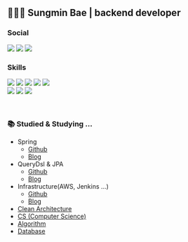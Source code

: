 

## 🙋🏻‍♂️ Sungmin Bae  |  backend developer


### Social
<a href="https://velog.io/@bagt" target="_blank"><img src="https://img.shields.io/badge/Blog-000000?style=flat&logo=velog&logoColor=20C997"/></a>
<a href="mailto:iljeo9215@gmail.com" target="_blank"><img src="https://img.shields.io/badge/Gmail-F4F6F8?style=flat&logo=gmail&logoColor=EA4335"/></a>
<a href="https://www.linkedin.com/in/sungmin-bae-390067254" target="_blank"><img src="https://img.shields.io/badge/LinkedIn-0A66C2?style=flat&logo=linkedin&logoColor=white"/></a>


### Skills

<p>
  <img src="https://img.shields.io/badge/Java-FF6347?style=for-the-badge&logo=Java&logoColor=white"/>
  <img src="https://img.shields.io/badge/SpringBoot-6DB33F?style=for-the-badge&logo=SpringBoot&logoColor=white"/>
  <img src="https://img.shields.io/badge/SpringSecurity-6DB33F?style=for-the-badge&logo=SpringSecurity&logoColor=white"/>
  <img src="https://img.shields.io/badge/JPA-59666C?style=for-the-badge&logo=Hibernate&logoColor=white">
  <img src="https://img.shields.io/badge/QueryDSL-512BD4?style=for-the-badge&logo=QueryDSL&logoColor=white">
  
  <br>
  
  <img src="https://img.shields.io/badge/MySQL-4479A1?style=for-the-badge&logo=MySQL&logoColor=white">
  <img src="https://img.shields.io/badge/Redis-DC382D?style=for-the-badge&logo=Redis&logoColor=white">
  <img src="https://img.shields.io/badge/AWS-%23FF9900.svg?style=for-the-badge&logo=amazon-AWS&logoColor=white">
</p>

<br>

### 📚 Studied & Studying ...

- Spring
  - [Github](https://github.com/sungmingt/spring-mvc)
  - [Blog](https://velog.io/@bagt/series/Spring)
- QueryDsl & JPA
  - [Github](https://github.com/sungmingt/querydsl-study)
  - [Blog](https://velog.io/@bagt/series/JPA)
- Infrastructure(AWS, Jenkins ...)
  - [Github](https://github.com/sungmingt/jenkins-deployment)
  - [Blog](https://velog.io/@bagt/series/AWS)
- [Clean Architecture](https://github.com/sungmingt/clean-architecture)
- [CS (Computer Science)](https://velog.io/@bagt/series/CS)
- [Algorithm](https://github.com/sungmingt/algorithm-basic)
- [Database](https://velog.io/@bagt/series/Database)

<!--
**sungmingt/sungmingt** is a ✨ _special_ ✨ repository because its `README.md` (this file) appears on your GitHub profile.

Here are some ideas to get you started:

- 🔭 I’m currently working on ...
- 🌱 I’m currently learning ...
- 👯 I’m looking to collaborate on ...
- 🤔 I’m looking for help with ...
- 💬 Ask me about ...
- 📫 How to reach me: ...
- 😄 Pronouns: ...
- ⚡ Fun fact: ...

<a href="mailto:iljeo9215@gmail.com" target="_blank"><img src="https://img.shields.io/badge/iljeo9215@gmail.com-F2F3F4?style=flat-square&logo=Gmail&logoColor=red"/></a>
[![iljeo9215@gmail.com - Gmail](https://img.shields.io/static/v1?label=Gmail&message=iljeo9215@gmail.com&color=E16259&style=flat)](https://eastern-starflower-6ac.notion.site/203ddcc7f3d74e4e819acac3627d9e26) 


![header](https://capsule-render.vercel.app/api?type=soft&color=CCF9D0&height=50&section=header&animation=twinkling)


![header](https://capsule-render.vercel.app/api?type=waving&color=CCF9D0&height=100&section=header&fontSize=70)

-->
